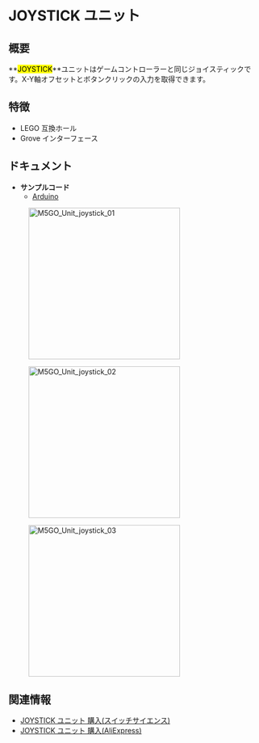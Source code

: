 # JOYSTICK ユニット



## 概要

**<mark>JOYSTICK</mark>**ユニットはゲームコントローラーと同じジョイスティックです。X-Y軸オフセットとボタンクリックの入力を取得できます。

## 特徴

- LEGO 互換ホール
- Grove インターフェース

## ドキュメント

- **サンプルコード**
  - [Arduino](https://github.com/m5stack/M5Stack/tree/master/examples/Unit/Joystick)

<figure>
    <img src="assets/img/product_pics/unit/M5GO_Unit_joystick_01.png" alt="M5GO_Unit_joystick_01" width="300px" height="300px">
</figure>

<figure>
    <img src="assets/img/product_pics/unit/M5GO_Unit_joystick_02.png" alt="M5GO_Unit_joystick_02" width="300px" height="300px">
</figure>

<figure>
    <img src="assets/img/product_pics/unit/M5GO_Unit_joystick_03.png" alt="M5GO_Unit_joystick_03" width="300px" height="300px">
</figure>

## 関連情報

- [JOYSTICK ユニット 購入(スイッチサイエンス)](https://www.switch-science.com/catalog/4050/)
- [JOYSTICK ユニット 購入(AliExpress)](https://www.aliexpress.com/store/product/M5Stack-MEGA328P-I2C-X-Y-ESP32-Arduino/3226069_32921785624.html)
